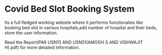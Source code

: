 # Covid Bed Slot Booking System

Its a full fledged working website where it performs functionalies like booking bed slot in various hospitals,add number of hospital and their beds, store the user information.

Read the Report(PA6 USN13 AND USN51(AMOGH S AND VISHWAJIT H).pdf) for more detailed Information.
